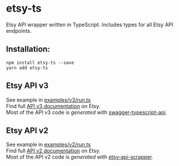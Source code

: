 # etsy-ts

Etsy API wrapper written in TypeScript. Includes types for all Etsy API endpoints.

## Installation:

`npm install etsy-ts --save`  
`yarn add etsy-ts`

## Etsy API v3

See example in [examples/v3/run.ts](examples/v3/run.ts)  
Find full [API v3 documentation](https://developer.etsy.com) on Etsy.  
Most of the API v3 code is _generated_ with [swagger-typescript-api](https://github.com/acacode/swagger-typescript-api).

## Etsy API v2

See example in [examples/v2/run.ts](examples/v2/run.ts)  
Find full [API v2 documentation](https://www.etsy.com/developers/documentation/getting_started/api_basics#reference) on
Etsy.  
Most of the API v2 code is _generated_ with [etsy-api-scrapper](https://github.com/Granga/etsy-api-scraper).
